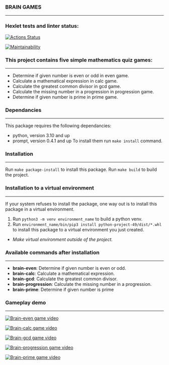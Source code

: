 ### BRAIN GAMES
___
### Hexlet tests and linter status:
[![Actions Status](https://github.com/iKogep23/python-project-49/actions/workflows/hexlet-check.yml/badge.svg)](https://github.com/iKogep23/python-project-49/actions)

[![Maintainability](https://api.codeclimate.com/v1/badges/bdbdb2429e5463f88726/maintainability)](https://codeclimate.com/github/iKogep23/python-project-49/maintainability)

### This project contains five simple mathematics quiz games:
___
- Determine if given number is even or odd in even game.
- Calculate a mathematical expression in calc game.
- Calculate the greatest common divisor in gcd game.
- Calculate the missing number in a progression in progression game.
- Determine if given number is prime in prime game.

### Dependancies
___
This package requires the following dependancies:
- python, version 3.10 and up
- prompt, version 0.4.1 and up
To install them run `make install` command.

### Installation
___
Run `make package-install` to install this package.
Run `make build` to build the project.

### Installation to a virtual environment
___
If your system refuses to install the package, one way out is to install this package in a virtual environment.
1. Run `python3 -m venv environment_name` to build a python venv.
2. Run `environment_name/bin/pip3 install python-project-49/dist/*.whl` to install this package to a virtual environment you just created.
- *Make virtual environment outside of the project.*

### Available commands after installation
___
- **brain-even**: Determine if given number is even or odd.
- **brain-calc**: Calculate a mathematical expression.
- **brain-gcd**: Calculate the greatest common divisor.
- **brain-progression**: Calculate the missing number in a progression.
- **brain-prime**: Determine if given number is prime

### Gameplay demo
___
[![Brain-even game video](https://asciinema.org/a/u4Vqaw1ipBP7r852b3DpJpzV7.svg)](https://asciinema.org/a/u4Vqaw1ipBP7r852b3DpJpzV7)

[![Brain-calc game video](https://asciinema.org/a/gG8mNSAeiPf7cLUI5tjVXXQsp.svg)](https://asciinema.org/a/gG8mNSAeiPf7cLUI5tjVXXQsp)

[![Brain-gcd game video](https://asciinema.org/a/hYBASgBtSfxD24Ps53CDjdlll.svg)](https://asciinema.org/a/hYBASgBtSfxD24Ps53CDjdlll)

[![Brain-progression game video](https://asciinema.org/a/dWZdXrb5Axpwz3Q4IUX8B5RmH.svg)](https://asciinema.org/a/dWZdXrb5Axpwz3Q4IUX8B5RmH)

[![Brain-prime game video](https://asciinema.org/a/UwPOYCVUXLyIhqE2CTzoJ3v2g.svg)](https://asciinema.org/a/UwPOYCVUXLyIhqE2CTzoJ3v2g)
